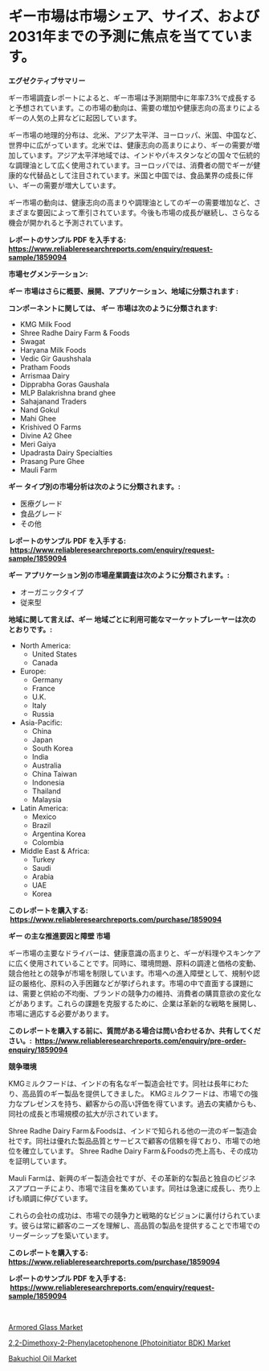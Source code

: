 <p><h1>ギー市場は市場シェア、サイズ、および2031年までの予測に焦点を当てています。</h1></p><p><strong>エグゼクティブサマリー</strong></p>
<p><p>ギー市場調査レポートによると、ギー市場は予測期間中に年率7.3%で成長すると予想されています。この市場の動向は、需要の増加や健康志向の高まりによるギーの人気の上昇などに起因しています。</p><p>ギー市場の地理的分布は、北米、アジア太平洋、ヨーロッパ、米国、中国など、世界中に広がっています。北米では、健康志向の高まりにより、ギーの需要が増加しています。アジア太平洋地域では、インドやパキスタンなどの国々で伝統的な調理油として広く使用されています。ヨーロッパでは、消費者の間でギーが健康的な代替品として注目されています。米国と中国では、食品業界の成長に伴い、ギーの需要が増大しています。</p><p>ギー市場の動向は、健康志向の高まりや調理油としてのギーの需要増加など、さまざまな要因によって牽引されています。今後も市場の成長が継続し、さらなる機会が開かれると予測されています。</p></p>
<p><strong>レポートのサンプル PDF を入手する: <a href="https://www.reliableresearchreports.com/enquiry/request-sample/1859094">https://www.reliableresearchreports.com/enquiry/request-sample/1859094</a></strong></p>
<p><strong>市場セグメンテーション:</strong></p>
<p><strong> ギー 市場はさらに概要、展開、アプリケーション、地域に分類されます :</strong></p>
<p><strong>コンポーネントに関しては、 ギー 市場は次のように分類されます: &nbsp;</strong></p>
<p><ul><li>KMG Milk Food</li><li>Shree Radhe Dairy Farm & Foods</li><li>Swagat</li><li>Haryana Milk Foods</li><li>Vedic Gir Gaushshala</li><li>Pratham Foods</li><li>Arrismaa Dairy</li><li>Dipprabha Goras Gaushala</li><li>MLP Balakrishna brand ghee</li><li>Sahajanand Traders</li><li>Nand Gokul</li><li>Mahi Ghee</li><li>Krishived O Farms</li><li>Divine A2 Ghee</li><li>Meri Gaiya</li><li>Upadrasta Dairy Specialties</li><li>Prasang Pure Ghee</li><li>Mauli Farm</li></ul></p>
<p><strong> ギー タイプ別の市場分析は次のように分類されます。:</strong></p>
<p><ul><li>医療グレード</li><li>食品グレード</li><li>その他</li></ul></p>
<p><strong>レポートのサンプル PDF を入手する: &nbsp;<a href="https://www.reliableresearchreports.com/enquiry/request-sample/1859094">https://www.reliableresearchreports.com/enquiry/request-sample/1859094</a></strong></p>
<p><strong> ギー アプリケーション別の市場産業調査は次のように分類されます。:</strong></p>
<p><ul><li>オーガニックタイプ</li><li>従来型</li></ul></p>
<p><strong>地域に関して言えば、ギー 地域ごとに利用可能なマーケットプレーヤーは次のとおりです。:</strong></p>
<p><ul>
    <li>
        North America:
        <ul>
            <li>United States</li>
            <li>Canada</li>
        </ul>
    </li>
    <li>
        Europe:
        <ul>
            <li>Germany</li>
            <li>France</li>
            <li>U.K.</li>
            <li>Italy</li>
            <li>Russia</li>
        </ul>
    </li>
    <li>
        Asia-Pacific:
        <ul>
            <li>China</li>
            <li>Japan</li>
            <li>South Korea</li>
            <li>India</li>
            <li>Australia</li>
            <li>China Taiwan</li>
            <li>Indonesia</li>
            <li>Thailand</li>
            <li>Malaysia</li>
        </ul>
    </li>
    <li>
        Latin America:
        <ul>
            <li>Mexico</li>
            <li>Brazil</li>
            <li>Argentina Korea</li>
            <li>Colombia</li>
        </ul>
    </li>
    <li>
        Middle East & Africa:
        <ul>
            <li>Turkey</li>
            <li>Saudi</li>
            <li>Arabia</li>
            <li>UAE</li>
            <li>Korea</li>
        </ul>
    </li>
    </ul></p>
<p><strong>このレポートを購入する: &nbsp;<a href="https://www.reliableresearchreports.com/purchase/1859094">https://www.reliableresearchreports.com/purchase/1859094</a></strong></p>
<p><strong>ギー の主な推進要因と障壁 市場</strong></p>
<p><p>ギー市場の主要なドライバーは、健康意識の高まりと、ギーが料理やスキンケアに広く使用されていることです。同時に、環境問題、原料の調達と価格の変動、競合他社との競争が市場を制限しています。市場への進入障壁として、規制や認証の厳格化、原料の入手困難などが挙げられます。市場の中で直面する課題には、需要と供給の不均衡、ブランドの競争力の維持、消費者の購買意欲の変化などがあります。これらの課題を克服するために、企業は革新的な戦略を展開し、市場に適応する必要があります。</p></p>
<p><strong>このレポートを購入する前に、質問がある場合は問い合わせるか、共有してください。:&nbsp; <a href="https://www.reliableresearchreports.com/enquiry/pre-order-enquiry/1859094">https://www.reliableresearchreports.com/enquiry/pre-order-enquiry/1859094</a></strong></p>
<p><strong>競争環境</strong></p>
<p><p>KMGミルクフードは、インドの有名なギー製造会社です。同社は長年にわたり、高品質のギー製品を提供してきました。 KMGミルクフードは、市場での強力なプレゼンスを持ち、顧客からの高い評価を得ています。過去の実績からも、同社の成長と市場規模の拡大が示されています。</p><p>Shree Radhe Dairy Farm＆Foodsは、インドで知られる他の一流のギー製造会社です。同社は優れた製品品質とサービスで顧客の信頼を得ており、市場での地位を確立しています。 Shree Radhe Dairy Farm＆Foodsの売上高も、その成功を証明しています。</p><p>Mauli Farmは、新興のギー製造会社ですが、その革新的な製品と独自のビジネスアプローチにより、市場で注目を集めています。同社は急速に成長し、売り上げも順調に伸びています。</p><p>これらの会社の成功は、市場での競争力と戦略的なビジョンに裏付けられています。彼らは常に顧客のニーズを理解し、高品質の製品を提供することで市場でのリーダーシップを築いています。</p></p>
<p><strong>このレポートを購入する: &nbsp; <a href="https://www.reliableresearchreports.com/purchase/1859094">https://www.reliableresearchreports.com/purchase/1859094</a></strong></p>
<p><strong>レポートのサンプル PDF を入手する: &nbsp;<a href="https://www.reliableresearchreports.com/enquiry/request-sample/1859094">https://www.reliableresearchreports.com/enquiry/request-sample/1859094</a></strong><strong></strong></p>
<p>&nbsp;</p>
<p><p><a href="https://github.com/Alonsoolds3wq1d81czn8rbol/Market-Research-Report-List-1/blob/main/armored-glass-market.md">Armored Glass Market</a></p><p><a href="https://natural-crush-b99.notion.site/2-2-Dimethoxy-2-Phenylacetophenone-Photoinitiator-BDK-Market-Size-Growing-and-Forecasted-for-perio-2b17007500034d97b9ef2c657f67d25f">2,2-Dimethoxy-2-Phenylacetophenone (Photoinitiator BDK) Market</a></p><p><a href="https://github.com/yemakinde/Market-Research-Report-List-1/blob/main/bakuchiol-oil-market.md">Bakuchiol Oil Market</a></p></p>